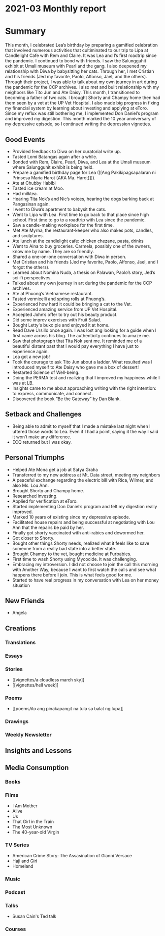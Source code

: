 # 2021-03 Monthly report

# Summary

This month, I celebrated Lea’s birthday by preparing a gamified celebration that involved numerous activities that cultiminated to our trip to Lipa at Candlelight Cafe with Rem and Claire. It was Lea and I’s first roadtrip since the pandemic. I continued to bond with friends. I saw the Salungguhit exhibit at Umali museum with Pearl and the gang. I also deepened my relationship with Diwa by babysitting her cats. Through her, I met Cristian and his friends (Jed my favorite, Paolo, Alfonso, Jael, and the others). Through their project, I was able to talk about my own journey in art during the pandemic for the CCP archives. I also met and built relationship with my neighbors like Tito Jun and Ate Daisy. This month, I transitioned to becoming a father of two cats. I brought Shorty and Champy home then had them seen by a vet at the UP Vet Hospital. I also made big progress in fixing my financial system by learning about investing and applying at eToro. Since my reflux was still bothering me, I implemented Don Daniel’s program and improved my digestion. This month marked the 10 year anniversary of my depressive episode, so I continued writing the depression vignettes.

## Good Events

- Provided feedback to Diwa on her curatorial write up.
- Tasted Lomi Batangas again after a while.
- Bonded with Rem, Claire, Pearl, Diwa, and Lea at the Umali museum where Salungguhit exhibit is being held.
- Prepare a gamified birthday page for Lea ([[Ang Pakikipagsapalaran ni Prinsesa Maria Harot (AKA Ma. Harot)]]).
- Ate at Chubby Habibi
- Tasted ice cream at Moo.
- Had milktea.
- Hearing Tita Nok’s and Nic’s voices, hearing the dogs barking back at Pangasinan again.
- I went to Diwa’s apartment to babysit the cats.
- Went to Lipa with Lea. First time to go back to that place since high school. First time to go to a roadtrip with Lea since the pandemic.
- Saw a candle-making workplace for the first time.
- Met Ate Myrna, the restaurant-keeper who also makes pots, candles, and sculptures.
- Ate lunch at the candlelight cafe: chicken chezane, pasta, drinks
- Went to Aina to buy groceries. Carmela, possibly one of the owners, know me by name. They are so friendly.
- Shared a one-on-one conversation with Diwa in person.
- Met Cristian and his friends (Jed my favorite, Paolo, Alfonso, Jael, and I forgot the others).
- Learned about Nomina Nuda, a thesis on Palawan, Paolo’s story, Jed’s sci-fi perspectives.
- Talked about my own journey in art during the pandemic for the CCP archives.
- Ate at Phuong’s Vietnamese restaurant.
- Tasted vermicelli and spring rolls at Phuong’s.
- Experienced how hard it could be bringing a cat to the Vet.
- Experienced amazing service from UP Vet Hospital.
- Accepted John’s offer to try out his beauty product.
- Did some improv exercises with Fruit Salad.
- Bought Letty's buko pie and enjoyed it at home.
- Read Dave Ursillo once again. I was lost ang looking for a guide when I first came across his blog. The authenticity continues to amaze me.
- Saw that photograph that Tita Nok sent me. It reminded me of a beautiful distant past that I would pay everything I have just to experience again.
- Lea got a new job!
- Took the courage to ask Tito Jun about a ladder. What resulted was I introduced myself to Ate Daisy who gave me a box of dessert!
- Restarted Science of Well-being.
- Doing the PERMA test and realizing that I improved my happiness while I was at LB.
- Insights came to me about approaching writing with the right intention: to express, communicate, and connect.
- Discovered the book “Be the Gateway” by Dan Blank.

## Setback and Challenges

- Being able to admit to myself that I made a mistake last night when I uttered those words to Lea. Even if I had a point, saying it the way I said it won’t make any difference.
- ECQ returned but I was okay.

## Personal Triumphs

- Helped Ate Mona get a job at Satya Graha
- Transferred to my new address at Mt. Data street, meeting my neighbors
- A peaceful exchange regarding the electric bill with Rica, Wilmer, and also Ms. Lou Ann.
- Brought Shorty and Champy home.
- Researched investing.
- Applied for verification at eToro.
- Started implementing Don Daniel’s program and felt my digestion really improved.
- Marked 10 years of existing since my depressive episode.
- Facilitated house repairs and being successful at negotiating with Lou Ann that the repairs be paid by her.
- Finally got shorty vaccinated with anti-rabies and dewormed her.
- Got closer to Shorty.
- Bought other things Shorty needs, realized what it feels like to save someone from a really bad state into a better state.
- Brought Champy to the vet, bought medicine at Furbabies.
- First time to wash Shorty using Mycocide. It was challenging.
- Embracing my introversion. I did not choose to join the call this morning with Another Way, because I want to first watch the calls and see what happens there before I join. This is what feels good for me.
- Started to have real progress in my conversation with Lea on her money situation

## New Friends

- Angela

## Creations

### Translations

### Essays

### Stories

- [[vignettes/a cloudless march sky]]
- [[vignettes/hell week]]

### Poems

- [[poems/ito ang pinakapangit na tula sa balat ng lupa]]

### Drawings

### Weekly Newsletter

## Insights and Lessons

## Media Consumption

### Books

### Films

- I Am Mother
- Alive
- Us
- That Girl in the Train
- The Most Unknown
- The 40-year-old Virgin

### TV Series

- American Crime Story: The Assasination of Gianni Versace
- Haji and Giri
- Homeland

### Music

### Podcast

### Talks

- Susan Cain's Ted talk

### Courses

